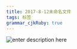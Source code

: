 ```yaml
---
title: 2017-8-12未命名文件 
tags: 标签
grammar_cjkRuby: true
---
```


![enter description here][1]


  [1]: https://www.github.com/StepForwards/my-notes/raw/master/2017-8-12%E6%9C%AA%E5%91%BD%E5%90%8D%E6%96%87%E4%BB%B6/imgs/1502539557764.jpg